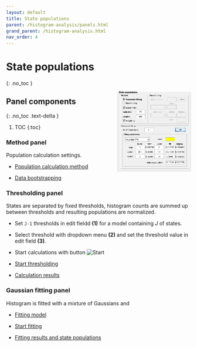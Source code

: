```yaml
---
layout: default
title: State populations
parent: /histogram-analysis/panels.html
grand_parent: /histogram-analysis.html
nav_order: 4
---
```


# State populations
{: .no_toc }

<a href="../../assets/images/gui/HA-panel-state-populations.png"><img src="../../assets/images/gui/HA-panel-state-populations.png" style="float:right; max-width: 200px; margin-left: 15px;"/></a>

## Panel components
{: .no_toc .text-delta }

1. TOC
{:toc}


### Method panel

Population calculation settings.

* <u>Population calculation method</u>

* <u>Data bootstrapping</u>


### Thresholding panel

States are separated by fixed thresholds, histogram counts are summed up between thresholds and resulting populations are normalized.

* Set `J-1` thresholds in edit fieldd **(1)** for a model containing *J* of states.
* Select threshold with dropdown menu **(2)** and set the threshold value in edit field **(3)**.
* Start calculations with button ![Start](../../assets/images/but-HA-start.png)
* <u>Start thresholding</u>

* <u>Calculation results</u>


### Gaussian fitting panel

Histogram is fitted with a mixture of Gaussians and 

* <u>Fitting model</u>

* <u>Start fitting</u>

* <u>Fitting results and state populations</u>


